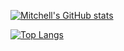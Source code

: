 [![Mitchell's GitHub stats](https://github-readme-stats.vercel.app/api?username=RogueZer0theme=dark)](https://github.com/anuraghazra/github-readme-stats)

[![Top Langs](https://github-readme-stats.vercel.app/api/top-langs/?username=RogueZer0&layout=compacttheme=dark)](https://github.com/anuraghazra/github-readme-stats)

<!--
**RogueZer0/RogueZer0** is a ✨ _special_ ✨ repository because its `README.md` (this file) appears on your GitHub profile.

Here are some ideas to get you started:

- 🔭 I’m currently working on ...
- 🌱 I’m currently learning ...
- 👯 I’m looking to collaborate on ...
- 🤔 I’m looking for help with ...
- 💬 Ask me about ...
- 📫 How to reach me: ...
- 😄 Pronouns: ...
- ⚡ Fun fact: ...
-->
